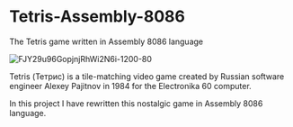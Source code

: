 # Tetris-Assembly-8086
The Tetris game written in Assembly 8086 language

![FJY29u96GopjnjRhWi2N6i-1200-80](https://user-images.githubusercontent.com/44812192/116666567-57f5d900-a9b0-11eb-98e9-e469446c4535.jpg)


Tetris (Тетрис) is a tile-matching video game created by Russian software engineer Alexey Pajitnov in 1984 for the Electronika 60 computer. 

In this project I have rewritten this nostalgic game in Assembly 8086 language.
